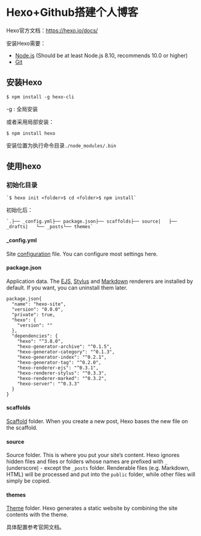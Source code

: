 # Hexo+Github搭建个人博客



Hexo官方文档：<https://hexo.io/docs/>



安装Hexo需要：

- [Node.js](http://nodejs.org/) (Should be at least Node.js 8.10, recommends 10.0 or higher)
- [Git](http://git-scm.com/)

## 安装Hexo

```
$ npm install -g hexo-cli
```

-g : 全局安装

或者采用局部安装：

```
$ npm install hexo
```

安装位置为执行命令目录`./node_modules/.bin`



## 使用hexo

### 初始化目录

```
`$ hexo init <folder>$ cd <folder>$ npm install`
```

初始化后：

```
`.├── _config.yml├── package.json├── scaffolds├── source|   ├── _drafts|   └── _posts└── themes`
```

#### _config.yml

Site [configuration](https://hexo.io/docs/configuration) file. You can configure most settings here.

#### package.json

Application data. The [EJS](https://ejs.co/), [Stylus](http://learnboost.github.io/stylus/) and [Markdown](http://daringfireball.net/projects/markdown/) renderers are installed by default. If you want, you can uninstall them later.

```
package.json{
  "name": "hexo-site",
  "version": "0.0.0",
  "private": true,
  "hexo": {
    "version": ""
  },
  "dependencies": {
    "hexo": "^3.8.0",
    "hexo-generator-archive": "^0.1.5",
    "hexo-generator-category": "^0.1.3",
    "hexo-generator-index": "^0.2.1",
    "hexo-generator-tag": "^0.2.0",
    "hexo-renderer-ejs": "^0.3.1",
    "hexo-renderer-stylus": "^0.3.3",
    "hexo-renderer-marked": "^0.3.2",
    "hexo-server": "^0.3.3"
  }
}
```

#### scaffolds

[Scaffold](https://hexo.io/docs/writing#Scaffolds) folder. When you create a new post, Hexo bases the new file on the scaffold.

#### source

Source folder. This is where you put your site’s content. Hexo ignores hidden files and files or folders whose names are prefixed with `_` (underscore) - except the `_posts` folder. Renderable files (e.g. Markdown, HTML) will be processed and put into the `public` folder, while other files will simply be copied.

#### themes

[Theme](https://hexo.io/docs/themes) folder. Hexo generates a static website by combining the site contents with the theme.



具体配置参考官网文档。